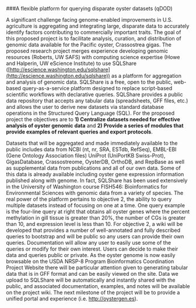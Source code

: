 ###A flexible platform for querying disparate oyster datasets (qDOD)

A significant challenge facing genome-enabled improvements in U.S. agriculture is aggregating and integrating large, disparate data to accurately identify factors contributing to commercially important traits. The goal of this proposed project is to facilitate analysis, curation, and distribution of genomic data available for the Pacific oyster, Crassostrea gigas. The proposed research project merges experience developing genomic resources (Roberts, UW SAFS) with computing science 
expertise (Howe and Halperin, UW eScience Institute) to use SQLShare ([http://escience.washington.edu/sqlshare](http://escience.washington.edu/sqlshare)) as a platform for aggregation and analysis of genomic data. SQLShare is a free, open to the public, web-based query-as-a-service platform designed to replace script-based scientific workflows with declarative queries. SQLShare provides a public data repository that accepts any tabular data (spreadsheets, GFF files, etc.) and allows the user to derive new datasets via standard database operations in the Structured Query Language (SQL). For the proposed project the objectives are to **1) Centralize datasets needed for effective analysis of oyster genomic data** and **2) Provide a series of modules that provide examples of relevant queries and export protocols**.
	

Datasets that will be aggregated and made immediately available to the public includes data from NCBI (nt, nr, SRA, ESTdb, RefSeq), EMBL-EBI (Gene Ontology Association files) UniProt (UniPortKB Swiss-Prot), GigasDatabase, Crassostreome, OysterDB, OrthoDB, and RepBase as well as supplemental data from publications and all of our own data. Some of this data is already available including oyster gene expression information published along with genome. In fact, SQLShare has been used extensively in the University of Washington course FISH546: Bioinformatics for Environmental Sciences with genomic data from a variety of species. The real power of the platform pertains to objective 2, the ability to query multiple datasets instead of focusing on one at a time. One query example is the four-line query at right that obtains all oyster genes where the percent methylation in gill tissue is greater than 20%, the number of CGs is greater than 10, and expression level is less than 10. For objective 2, a wiki will be developed that provides a number of well-annotated and fully described queries to bootstrap and will be public so any users can provide their own queries. Documentation will allow any user to easily use some of the queries or modify for their own interest. Users can decide to make their data and queries public or private. As the oyster genome is now easily browsable on the USDA NRSP-8 Program Bioinformatics Coordination Project Website there will be particular attention given to generating tabular data that is in GFF format and can be easily viewed on the site. Data we upload to SQLShare will be automatically and instantly shared with the public, and associated documentation, examples, and notes will be available on the project wiki. The next milestone of the project will be to provide a unified portal and experience (i.e. http://oystergen.es).
